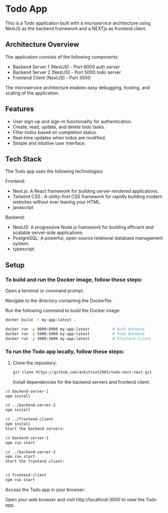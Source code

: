 # Todo App

This is a Todo application built with a microservice architecture using NestJS as the backend framework and a NEXTjs as frontend client.

## Architecture Overview

The application consists of the following components:

- Backend Server 1 (NestJS) - Port 8000 auth server
- Backend Server 2 (NestJS) - Port 5000 todo server
- Frontend Client (NextJS) - Port 3000

The microservice architecture enables easy debugging, hosting, and scaling of the application.

## Features

- User sign-up and sign-in functionality for authentication.
- Create, read, update, and delete todo tasks.
- Filter todos based on completion status.
- Real-time updates when todos are modified.
- Simple and intuitive user interface.

## Tech Stack
The Todo app uses the following technologies:

Frontend:
- Next.js: A React framework for building server-rendered applications.
- Tailwind CSS : A utility-first CSS framework for rapidly building modern websites without ever leaving your HTML.
- javascript

Backend:
- NestJS: A progressive Node.js framework for building efficient and scalable server-side applications.
- PostgreSQL: A powerful, open-source relational database management system.
- typescript

## Setup


### To build and run the Docker image, follow these steps:

Open a terminal or command prompt.

Navigate to the directory containing the Dockerfile.

Run the following command to build the Docker image:

 ```bash
docker build -t my-app:latest .
 ```

 ```bash
docker run -p 8000:8000 my-app:latest          # Auth Backend
docker run -p 5000:5000 my-app:latest          # Todo Backend
docker run -p 3000:3000 my-app:latest          # Frontend Client

 ```



### To run the Todo app locally, follow these steps:

1. Clone the repository:

   ```bash
   git clone https://github.com/ankitrout2903/todo-nest-next.git

    ```
   
   Install dependencies for the backend servers and frontend client:

 ```bash
cd backend-server-1
npm install

cd ../backend-server-2
npm install

cd ../frontend-client
npm install
Start the backend servers:
```


```bash
cd backend-server-1
npm run start

cd ../backend-server-2
npm run start
Start the frontend client:
```

```bash

cd frontend-client
npm run start
```
Access the Todo app in your browser:

Open your web browser and visit http://localhost:3000 to view the Todo app.
